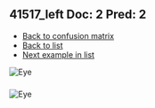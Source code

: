 ## 41517_left Doc: 2 Pred: 2
- [Back to confusion matrix](https://github.com/juliandewit/kaggle_retinopathy/blob/master/matrix.md)
- [Back to list](https://github.com/juliandewit/kaggle_retinopathy/blob/master/lists/22/list.md)
- [Next example in list](https://github.com/juliandewit/kaggle_retinopathy/blob/master/lists/22/41/41528_right.md)

![Eye](https://retinopaty.blob.core.windows.net/size1024/41517_left_2.jpeg)

### 

![Eye]()
